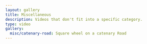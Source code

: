 ```yaml
---
layout: gallery
title: Miscellaneous
description: Videos that don't fit into a specific category.
type: video
gallery:
  misc/catenary-road: Square wheel on a catenary Road
---
```

